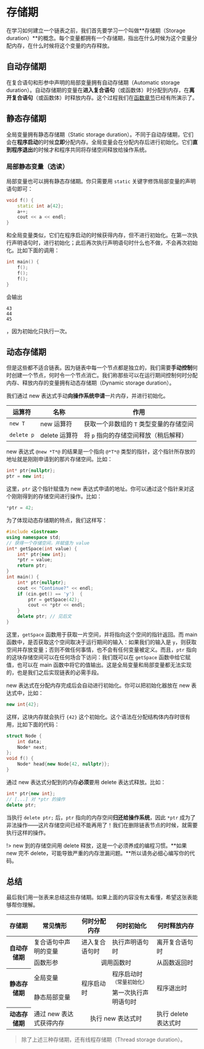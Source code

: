 # 存储期

在学习如何建立一个链表之前，我们首先要学习一个叫做**存储期（Storage duration）**的概念。每个变量都拥有一个存储期，指出在什么时候为这个变量分配内存，在什么时候将这个变量的内存释放。

## 自动存储期

在复合语句和形参中声明的局部变量拥有自动存储期（Automatic storage duration）。自动存储期的变量在**进入复合语句**（或函数体）时分配到内存，在**离开复合语句**（或函数体）时释放内存。这个过程我们在[函数章节](/ch03/function_execution.md#参数传递)已经有所演示了。

## 静态存储期

全局变量拥有静态存储期（Static storage duration）。不同于自动存储期，它们会在**程序启动**的时候**立即**分配内存。全局变量会在分配内存后进行初始化。它们**直到程序退出**的时候才和程序共同将存储空间释放给操作系统。

### 局部静态变量（选读）

局部变量也可以拥有静态存储期。你只需要用 `static` 关键字修饰局部变量的声明语句即可：
```cpp
void f() {
    static int a{42};
    a++;
    cout << a << endl;
}
```
和全局变量类似，它们在程序启动的时候获得内存，但不进行初始化。在第一次执行声明语句时，进行初始化；此后再次执行声明语句时什么也不做，不会再次初始化。比如下面的调用：
```cpp
int main() {
    f();
    f();
    f();
}
```
会输出
```io
43
44
45
```
，因为初始化只执行一次。

## 动态存储期

但是这些都不适合链表。因为链表中每一个节点都是独立的，我们需要**手动控制**何时创建一个节点，何时令一个节点消亡。我们称那些可以在运行期间控制何时分配内存、释放内存的变量拥有动态存储期（Dynamic storage duration）。

我们通过 new 表达式手动**向操作系统申请**一片内存，并进行初始化。

| 运算符     | 名称          | 作用                                    |
| ---------- | ------------- | --------------------------------------- |
| `new T`    | new 运算符    | 获取一个非数组的 `T` 类型变量的存储空间 |
| `delete p` | delete 运算符 | 将 `p` 指向的存储空间释放（稍后解释）   |

new 表达式 `@new *T*@` 的结果是一个指向 `@*T*@` 类型的指针，这个指针所存放的地址就是刚刚申请到的那片存储空间。比如：
```cpp
int* ptr{nullptr};
ptr = new int;
```
这里，`ptr` 这个指针赋值为 new 表达式申请的地址。你可以通过这个指针来对这个刚刚得到的存储空间进行操作。比如：
```cpp
*ptr = 42;
```
为了体现动态存储期的特点，我们这样写：
```CPP
#include <iostream>
using namespace std;
// 获得一个存储空间，并赋值为 value
int* getSpace(int value) {
    int* ptr{new int};
    *ptr = value;
    return ptr;
}
int main() {
    int* ptr{nullptr};
    cout << "Continue?" << endl;
    if (cin.get() == 'y')  {
        ptr = getSpace(42);
        cout << *ptr << endl;
    }
    delete ptr; // 见后文
}
```
这里，`getSpace` 函数用于获取一片空间，并将指向这个空间的指针返回。而 main 函数中，是否获取这个空间取决于运行期间的输入：如果我们的输入是 `y`，则获取空间并存放变量；否则不做任何事情，也不会有任何变量被定义。而且，`ptr` 指向的这块存储空间可以在任何场合下访问：我们既可以在 `getSpace` 函数中给它赋值，也可以在 main 函数中将它的值输出。这是全局变量和局部变量都无法实现的，也是我们之后实现链表的必需手段。

new 表达式在分配内存完成后会自动进行初始化。你可以把初始化器放在 new 表达式中，比如：
```cpp
new int{42};
```
这样，这块内存就会执行 `{42}` 这个初始化。这个语法在分配结构体内存时很有用，比如下面的代码：
```cpp
struct Node {
    int data;
    Node* next;
};
void f() {
    Node* head{new Node{42, nullptr}};
}
```

通过 new 表达式分配到的内存**必须**要用 delete 表达式释放。比如：
```cpp
int* ptr{new int};
// [...] 对 *ptr 的操作
delete ptr;
```
当执行 `delete ptr;` 后，`ptr` 指向的内存空间**归还给操作系统**，因此 `*ptr` 成为了非法操作——这片存储空间已经不能再用了！我们在删除链表节点的时候，就需要执行这样的操作。

!> new 到的存储空间用 delete 释放，这是一个必须养成的编程习惯。**如果 new 完不 delete，可能导致严重的内存泄漏问题。**所以请务必细心编写你的代码。

## 总结

最后我们用一张表来总结这些存储期。如果上面的内容没有太看懂，希望这张表能够帮你理解。

<div class="table-wrapper">
<table>
<thead>
    <tr>
        <th>存储期</th>
        <th>常见情形</th>
        <th>何时分配内存</th>
        <th>何时初始化</th>
        <th>何时释放内存</th>
    </tr>
</thead>
<tbody>
    <tr>
        <th rowspan="2">自动存储期</th>
        <td>复合语句中声明的变量</td>
        <td>进入复合语句时</td>
        <td>执行声明语句时</td>
        <td>离开复合语句时</td>
    </tr>
    <tr>
        <td>函数形参</td>
        <td colspan="2" align="center">调用函数时</td>
        <td>从函数返回时</td>
    </tr>
    <tr>
        <th rowspan="2">静态存储期</th>
        <td>全局变量</td>
        <td rowspan="2">程序启动时</td>
        <td>程序启动时<sub>（常量初始化）</sub></td>
        <td rowspan="2">程序退出时</td>
    </tr>
    <tr>
        <td>静态局部变量</td>
        <td>第一次执行声明语句时</td>
    </tr>
    <tr>
        <th>动态存储期</th>
        <td>通过 new 表达式获得内存</td>
        <td colspan="2" align="center">执行 new 表达式时</td>
        <td>执行 delete 表达式时</td>
    </tr>
</tbody>
</table>
</div>

> 除了上述三种存储期，还有线程存储期（Thread storage duration）。